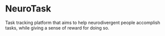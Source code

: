 # NeuroTask
Task tracking platform that aims to help neurodivergent people accomplish tasks, while giving a sense of reward for doing so.
